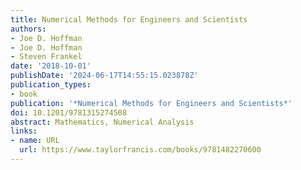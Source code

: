 ```yaml
---
title: Numerical Methods for Engineers and Scientists
authors:
- Joe D. Hoffman
- Joe D. Hoffman
- Steven Frankel
date: '2018-10-01'
publishDate: '2024-06-17T14:55:15.023878Z'
publication_types:
- book
publication: '*Numerical Methods for Engineers and Scientists*'
doi: 10.1201/9781315274508
abstract: Mathematics, Numerical Analysis
links:
- name: URL
  url: https://www.taylorfrancis.com/books/9781482270600
---
```

